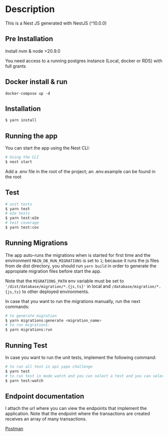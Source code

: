 # Description

This is a Nest JS generated with NestJS (^10.0.0)

## Pre Installation

Install nvm & node >20.9.0

You need access to a running postgres instance (Local, docker or RDS) with full grants

## Docker install & run

```
docker-compose up -d
```

## Installation

```bash
$ yarn install
```

## Running the app

You can start the app using the Nest CLI:

```bash
# Using the CLI
$ nest start
```

Add a .env file in the root of the project; an .env.example can be found in the root

## Test

```bash
# unit tests
$ yarn test
# e2e tests
$ yarn test:e2e
# test coverage
$ yarn test:cov
```

## Running Migrations

The app auto-runs the migrations when is started for first time and the environment `MAIN_DB_RUN_MIGRATIONS` is set to `1`; because it runs the js files from de dist directory, you should run `yarn build` in order to generate the appropiate migration files before start the app.

Note that the `MIGRATIONS_PATH` env variable must be set to `'/dist/database/migration/*.{js,ts}'` in local and `/database/migration/*.{js,ts}` to other deployed environments.

In case that you want to run the migrations manually, run the next commands:

```bash
# to generate migration
$ yarn migrations:generate <migration_name>
# to run migrations:
$ yarn migrations:run
```

## Running Test

In case you want to run the unit tests, implement the following command:

```bash
# to run all test in api yape challenge
$ yarn test
# to run test in mode watch and you can select a test and you can select a specific test
$ yarn test:watch
```

## Endpoint documentation

I attach the url where you can view the endpoints that implement the application. Note that the endpoint where the transactions are created receives an array of many transactions.

[Postman](https://documenter.getpostman.com/view/7918195/2s9YC5xrps)
